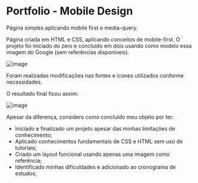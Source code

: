 # Portfolio - Mobile Design
 Página simples aplicando mobile first e media-query.

Página criada em HTML e CSS, aplicando conceitos de mobile-first. O projeto foi iniciado do zero e concluído em dois usando como modelo essa imagem do Google (sem referências disponíveis).

![image](https://user-images.githubusercontent.com/10852609/212110993-64ce78d1-fdd6-49d5-8266-4db102b4b1bb.png)

Foram realizadas modificações nas fontes e ícones utilizados conforme necessidades.

O resultado final ficou assim:

![image](https://user-images.githubusercontent.com/10852609/212111537-ec63f678-75c8-44cb-8bee-cc4d3a09ebee.png)

Apesar da diferença, considero como concluído meu objeto por ter:

- Iniciado e finalizado um projeto apesar das minhas limitações de conhecimento;
- Aplicado conhecimentos fundamentais de CSS e HTML sem uso de tutoriais;
- Criado um layout funcional usando apenas uma imagem como referência;
- Identificado minhas dificuldades e adicionado ao cronograma de estudos;
